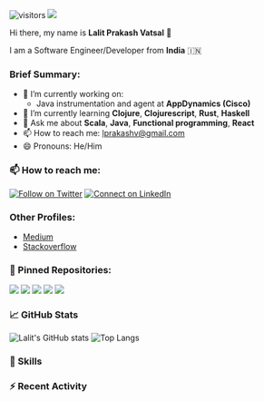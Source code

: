 
![visitors](https://visitor-badge.glitch.me/badge?page_id=lprakashv)
![](https://www.codewars.com/users/lprakashv/badges/small)

Hi there, my name is __Lalit Prakash Vatsal__ 👋

I am a Software Engineer/Developer from __India__ 🇮🇳

### Brief Summary:
- 🔭 I’m currently working on:
  - Java instrumentation and agent at __AppDynamics (Cisco)__
- 🌱 I’m currently learning **Clojure**, **Clojurescript**, **Rust**, **Haskell**
- 💬 Ask me about **Scala**, **Java**, **Functional programming**, **React**
- 📫 How to reach me: lprakashv@gmail.com
- 😄 Pronouns: He/Him

### 📫 How to reach me:

[![Follow on Twitter](https://img.shields.io/badge/--twitter?label=Twitter&logo=Twitter&style=social)](https://twitter.com/lprakashv) [![Connect on LinkedIn](https://img.shields.io/badge/--linkedin?label=LinkedIn&logo=LinkedIn&style=social)](https://www.linkedin.com/in/lalit-vatsal-ab921897/)

### Other Profiles:
- [Medium](https://medium.com/@lprakashv)
- [Stackoverflow](https://stackoverflow.com/users/4066802/lprakashv)

### 📌 Pinned Repositories:

[![](https://github-readme-stats.vercel.app/api/pin/?username=lprakashv&repo=patternmatcher4j&show_owner=true)](https://github.com/lprakashv/patternmatcher4j)
[![](https://github-readme-stats.vercel.app/api/pin/?username=lprakashv&repo=reframe-codenames&show_owner=true)](https://github.com/lprakashv/reframe-codenames)
[![](https://github-readme-stats.vercel.app/api/pin/?username=lprakashv&repo=cowin-availability-bot-script&show_owner=true)](https://github.com/lprakashv/cowin-availability-bot-script)
[![](https://github-readme-stats.vercel.app/api/pin/?username=lprakashv&repo=expression-parser&show_owner=true)](https://github.com/lprakashv/expression-parser)
[![](https://github-readme-stats.vercel.app/api/pin/?username=lprakashv&repo=scala-utils&show_owner=true)](https://github.com/lprakashv/scala-utils)

### 📈 GitHub Stats

![Lalit's GitHub stats](https://github-readme-stats.vercel.app/api?username=lprakashv&count_private=true&show_icons=true&theme=dracula)
![Top Langs](https://github-readme-stats.vercel.app/api/top-langs/?username=lprakashv&layout=compact&theme=dracula)

### 💼 Skills

### :zap: Recent Activity

<!--START_SECTION:activity-->
